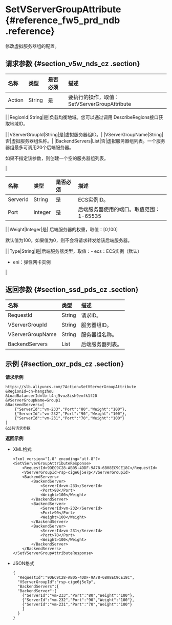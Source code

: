 # SetVServerGroupAttribute {#reference_fw5_prd_ndb .reference}

修改虚拟服务器组的配置。

## 请求参数 {#section_v5w_nds_cz .section}

|名称|类型|是否必须|描述|
|:-|:-|:---|:-|
|Action|String|是|要执行的操作，取值：SetVServerGroupAttribute

|
|RegionId|String|是|负载均衡地域。您可以通过调用 DescribeRegions接口获取地域ID。

|
|VServerGroupId|String|是|虚拟服务器组ID。|
|VServerGroupName|String|否|虚拟服务器组名称。|
|BackendServers|List|否|虚拟服务器组列表。一个服务器组最多可调用20个后端服务器。

如果不指定该参数，则创建一个空的服务器组列表。

|

|名称|类型|是否必须|描述|
|:-|:-|:---|:-|
|ServerId|String|是|ECS实例ID。|
|Port|Integer|是|后端服务器使用的端口。取值范围：1-65535

|
|Weight|Integer|是| 后端服务器的权重，取值：\[0,100\]

 默认值为100。如果值为0，则不会将请求转发给该后端服务器。

 |
|Type|String|是|后端服务器类型，取值：-   ecs：ECS实例（默认）
-   eni：弹性网卡实例

|

## 返回参数 {#section_ssd_pds_cz .section}

|名称|类型|描述|
|:-|:-|:-|
|RequestId|String|请求ID。|
|VServerGroupId|String|服务器组ID。|
|VServerGroupName|String|服务器组名称。|
|BackendServers|List|后端服务器列表。|

## 示例 {#section_oxr_pds_cz .section}

**请求示例**

``` {#public}
https://slb.aliyuncs.com/?Action=SetVServerGroupAttribute
&RegionId=cn-hangzhou
&LoadBalancerId=lb-t4nj5vuz8ish9emfk1f20
&VServerGroupName=Group1
&BackendServers=[
    {"ServerId":"vm-233","Port":"80","Weight":"100"},
    {"ServerId":"vm-232","Port":"90","Weight":"100"},
    {"ServerId":"vm-231","Port":"70","Weight":"100"}
]
&公共请求参数
```

**返回示例**

-   XML格式

    ```
    <?xml version="1.0" encoding="utf-8"?>
    <SetVServerGroupAttributeResponse>
    	<RequestId>9DEC9C28-AB05-4DDF-9A78-6B08EC9CE18C</RequestId>
    	<VServerGroupId>rsp-cige6j5e7p</VServerGroupId>
    	<BackendServers>
    		<BackendServer>
    			<ServerId>vm-233</ServerId>
    			<Port>80</Port>
    			<Weight>100</Weight>
    		</BackendServer>
    		<BackendServer>
    			<ServerId>vm-232</ServerId>
    			<Port>90</Port>
    			<Weight>100</Weight>
    		</BackendServer>
    		<BackendServer>
    			<ServerId>vm-231</ServerId>
    			<Port>70</Port>
    			<Weight>100</Weight>
    		</BackendServer>
    	</BackendServers>
    </SetVServerGroupAttributeResponse>
    ```

-   JSON格式

    ```
    {
      "RequestId":"9DEC9C28-AB05-4DDF-9A78-6B08EC9CE18C",
      "VServerGroupId":"rsp-cige6j5e7p",
      "BackendServers":{
      "BackendServer":[
        {"ServerId":"vm-233","Port":"80","Weight":"100"},
        {"ServerId":"vm-232","Port":"90","Weight":"100"},
        {"ServerId":"vm-231","Port":"70","Weight":"100"}
        ]
      }
    }
    ```


